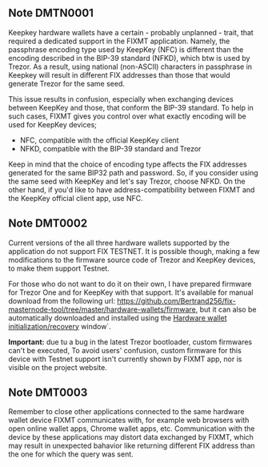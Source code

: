 ## Note DMTN0001
Keepkey hardware wallets have a certain - probably unplanned - trait, that required a 
dedicated support in the FIXMT application. Namely, the passphrase encoding type 
used by KeepKey (NFC) is different than the encoding described in the BIP-39 standard (NFKD), 
which btw is used by Trezor. As a result, using national (non-ASCII) characters 
in passphrase in Keepkey will result in different FIX addresses than those that would 
generate Trezor for the same seed.

This issue results in confusion, especially when exchanging devices between KeepKey and 
those, that conform the BIP-39 standard. To help in such cases, FIXMT gives you control over 
what exactly encoding will be used for KeepKey devices;
 * NFC, compatible with the official KeepKey client
 * NFKD, compatible with the BIP-39 standard and Trezor

Keep in mind that the choice of encoding type affects the FIX addresses generated for the 
same BIP32 path and password. So, if you consider using the same seed with KeepKey and 
let's say Trezor, choose NFKD. On the other hand, if you'd like to have address-compatibility 
between FIXMT and the KeepKey official client app, use NFC. 

## Note DMT0002
Current versions of the all three hardware wallets supported by the application do not support FIX TESTNET. It is possible though, making a few modifications to the firmware source code of Trezor and KeepKey devices, to make them support Testnet. 

For those who do not want to do it on their own, I have prepared firmware for Trezor One and for KeepKey with that support. It's available for manual download from the following url: https://github.com/Bertrand256/fix-masternode-tool/tree/master/hardware-wallets/firmware, but it can also be automatically downloaded and installed using the [Hardware wallet initialization/recovery](hw-initialization-recovery.md) window`.  

**Important:** due tu a bug in the latest Trezor bootloader, custom firmwares can't be executed, To avoid users' confusion, custom firmware for this device with Testnet support isn't currently shown by FIXMT app, nor is visible on the project website.

## Note DMT0003
Remember to close other applications connected to the same hardware wallet device FIXMT 
communicates with, for example web browsers with open online wallet apps, Chrome wallet apps, etc. 
Communication with the device by these applications may distort data exchanged by FIXMT, which 
may result in unexpected bahavior like returning different FIX address than the one for which 
the query was sent.